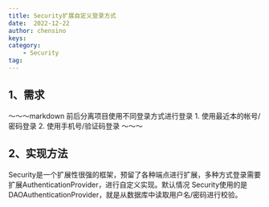 ```yaml
---
title: Security扩展自定义登录方式
date:  2022-12-22
author: chensino
keys:
category:
    - Security
tag:
---
```


## 1、需求

～～～markdown
前后分离项目使用不同登录方式进行登录
    1. 使用最近本的帐号/密码登录
    2. 使用手机号/验证码登录
～～～

## 2、实现方法

Security是一个扩展性很强的框架，预留了各种端点进行扩展，多种方式登录需要扩展AuthenticationProvider，进行自定义实现。默认情况
Security使用的是DAOAuthenticationProvider，就是从数据库中读取用户名/密码进行校验。